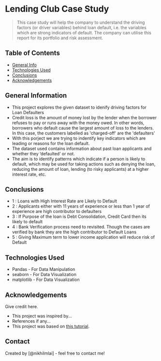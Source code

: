 # Lending Club Case Study
> This case study will help the company to understand the driving factors (or driver variables) behind loan default, i.e. the variables which are strong indicators of default.  The company can utilise this report  for its portfolio and risk assessment. 


## Table of Contents
* [General Info](#general-information)
* [Technologies Used](#technologies-used)
* [Conclusions](#conclusions)
* [Acknowledgements](#acknowledgements)

<!-- You can include any other section that is pertinent to your problem -->

## General Information
- This project explores the given dataset to idenify driving factors for Loan Defaulters
- Credit loss is the amount of money lost by the lender when the borrower refuses to pay or runs away with the money owed.
  In other words, borrowers who default cause the largest amount of loss to the lenders. In this case, the customers labelled as 'charged-off' are the 'defaulters'
- With this porject we are trying to indentify key indicators which are leading or reasons for the loan default. 
- The dataset used contains information about past loan applicants and whether they ‘defaulted’ or not.
- The aim is to identify patterns which indicate if a person is likely to default, which may be used for taking actions such as denying the loan, reducing the amount of loan, lending (to risky applicants) at a higher interest rate, etc.

## Conclusions
- 1 : Loans with High Interest Rate are Likely to Default
- 2 : Applicants either with 11 years of experience or less than 1 year of experience are high contributor to defaulters
- 3 : If Purpose of the loan is Debt Consolidation, Credit Card then its likely to default
- 4 : Bank Verification process need to revisited. Though the cases are verified by bank they are the high contributor to Default Loans
- 5 : Giving Maximum term to lower income application will reduce risk of Default

## Technologies Used
- Pandas - For Data Manipulation
- seaborn - For Data Visualization
- matplotlib - For Data Visualization

<!-- As the libraries versions keep on changing, it is recommended to mention the version of library used in this project -->

## Acknowledgements
Give credit here.
- This project was inspired by...
- References if any...
- This project was based on [this tutorial](https://www.example.com).


## Contact
Created by [@nikhilmlai] - feel free to contact me!


<!-- Optional -->
<!-- ## License -->
<!-- This project is open source and available under the [... License](). -->

<!-- You don't have to include all sections - just the one's relevant to your project -->
